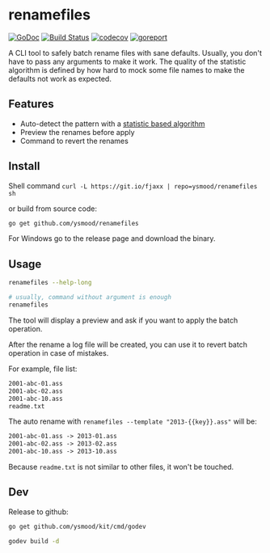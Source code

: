 # renamefiles

[![GoDoc](https://godoc.org/github.com/ysmood/renamefiles?status.svg)](http://godoc.org/github.com/ysmood/renamefiles)
[![Build Status](https://travis-ci.org/ysmood/renamefiles.svg?branch=master)](https://travis-ci.org/ysmood/renamefiles)
[![codecov](https://codecov.io/gh/ysmood/renamefiles/branch/master/graph/badge.svg)](https://codecov.io/gh/ysmood/renamefiles)
[![goreport](https://goreportcard.com/badge/github.com/ysmood/renamefiles)](https://goreportcard.com/report/github.com/ysmood/renamefiles)

A CLI tool to safely batch rename files with sane defaults. Usually, you don't have to pass any arguments to make it work.
The quality of the statistic algorithm is defined by how hard to mock some file names to make the defaults not work as expected.

## Features

- Auto-detect the pattern with a [statistic based algorithm](lib/auto_pattern.go)
- Preview the renames before apply
- Command to revert the renames

## Install

Shell command `curl -L https://git.io/fjaxx | repo=ysmood/renamefiles sh`

or build from source code:

```bash
go get github.com/ysmood/renamefiles
```

For Windows go to the release page and download the binary.

## Usage

```bash
renamefiles --help-long

# usually, command without argument is enough
renamefiles
```

The tool will display a preview and ask if you want to apply the batch operation.

After the rename a log file will be created, you can use it to revert batch operation in case of mistakes.

For example, file list:

```txt
2001-abc-01.ass
2001-abc-02.ass
2001-abc-10.ass
readme.txt
```

The auto rename with `renamefiles --template "2013-{{key}}.ass"` will be:

```txt
2001-abc-01.ass -> 2013-01.ass
2001-abc-02.ass -> 2013-02.ass
2001-abc-10.ass -> 2013-10.ass
```

Because `readme.txt` is not similar to other files, it won't be touched.

## Dev

Release to github:

```bash
go get github.com/ysmood/kit/cmd/godev

godev build -d
```
